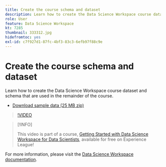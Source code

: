 ```yaml
---
title: Create the course schema and dataset
description: Learn how to create the Data Science Workspace course dataset and schema that are used in the remainder of the course.
role: User
feature: Data Science Workspace
kt: 7285
thumbnail: 333312.jpg
hidefromtoc: yes
exl-id: c7f927d1-87fc-4bf3-83c3-6efb97f88c9e
---
```

# Create the course schema and dataset

Learn how to create the Data Science Workspace course dataset and schema that are used in the remainder of the course.

* [Download sample data (25 MB zip)](../assets/DSW-course-sample-assets.zip)

>[!VIDEO](https://video.tv.adobe.com/v/333312?quality=12&learn=on)

>[!INFO]
>
> This video is part of a course, [Getting Started with Data Science Workspace for Data Scientists](https://experienceleague.adobe.com/?recommended=ExperiencePlatform-U-1-2021.1.dsw), available for free on Experience League!

For more information, please visit the [Data Science Workspace documentation](https://experienceleague.adobe.com/docs/experience-platform/data-science-workspace/home.html).